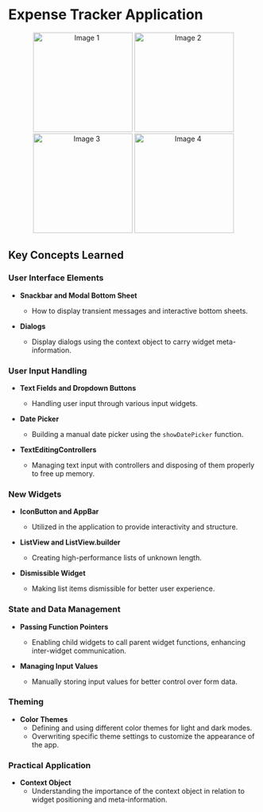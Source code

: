 # Expense Tracker Application

<p align="center">
  <img src="./screenshots/" alt="Image 1" width="200"/>
  <img src="path/to/image2.png" alt="Image 2" width="200"/>
  <img src="path/to/image3.png" alt="Image 3" width="200"/>
  <img src="path/to/image4.png" alt="Image 4" width="200"/>
</p>

## Key Concepts Learned

### User Interface Elements

- **Snackbar and Modal Bottom Sheet**
  - How to display transient messages and interactive bottom sheets.

- **Dialogs**
  - Display dialogs using the context object to carry widget meta-information.

### User Input Handling

- **Text Fields and Dropdown Buttons**
  - Handling user input through various input widgets.

- **Date Picker**
  - Building a manual date picker using the `showDatePicker` function.

- **TextEditingControllers**
  - Managing text input with controllers and disposing of them properly to free up memory.

### New Widgets

- **IconButton and AppBar**
  - Utilized in the application to provide interactivity and structure.

- **ListView and ListView.builder**
  - Creating high-performance lists of unknown length.

- **Dismissible Widget**
  - Making list items dismissible for better user experience.

### State and Data Management

- **Passing Function Pointers**
  - Enabling child widgets to call parent widget functions, enhancing inter-widget communication.

- **Managing Input Values**
  - Manually storing input values for better control over form data.

### Theming

- **Color Themes**
  - Defining and using different color themes for light and dark modes.
  - Overwriting specific theme settings to customize the appearance of the app.

### Practical Application

- **Context Object**
  - Understanding the importance of the context object in relation to widget positioning and meta-information.
